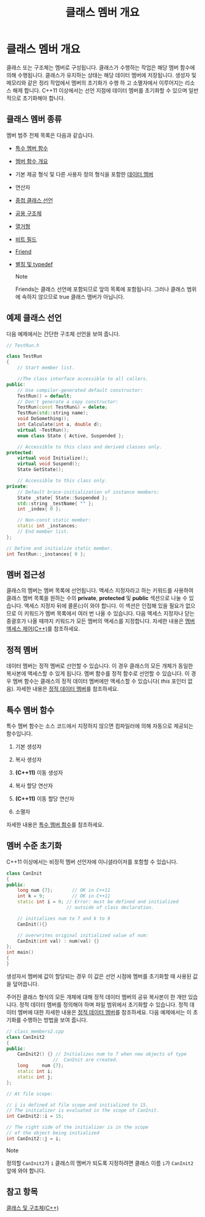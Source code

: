 ﻿---
title: 클래스 멤버 개요
ms.date: 11/04/2016
helpviewer_keywords:
- members [C++], types of class members
- members [C++]
- class members [C++], types of
- class members
ms.assetid: 8802cfa9-705d-4f37-acde-245d6838010c
ms.openlocfilehash: 8edfadefdacf94685952d31f2eaf83e8593eaef8
ms.sourcegitcommit: 6052185696adca270bc9bdbec45a626dd89cdcdd
ms.translationtype: MT
ms.contentlocale: ko-KR
ms.lasthandoff: 10/31/2018
ms.locfileid: "50637920"
---
# <a name="class-member-overview"></a>클래스 멤버 개요

클래스 또는 구조체는 멤버로 구성됩니다. 클래스가 수행하는 작업은 해당 멤버 함수에 의해 수행됩니다. 클래스가 유지하는 상태는 해당 데이터 멤버에 저장됩니다. 생성자 및 메모리와 같은 정리 작업에서 멤버의 초기화가 수행 하 고 소멸자에서 이루어지는 리소스 해제 합니다. C++11 이상에서는 선언 지점에 데이터 멤버를 초기화할 수 있으며 일반적으로 초기화해야 합니다.

## <a name="kinds-of-class-members"></a>클래스 멤버 종류

멤버 범주 전체 목록은 다음과 같습니다.

- [특수 멤버 함수](special-member-functions.md)

- [멤버 함수 개요](overview-of-member-functions.md)

- 기본 제공 형식 및 다른 사용자 정의 형식을 포함한 [데이터 멤버](static-members-cpp.md)

- 연산자

- [중첩 클래스 선언](nested-class-declarations.md)

- [공용 구조체](unions.md)

- [열거형](../cpp/enumerations-cpp.md)

- [비트 필드](../cpp/cpp-bit-fields.md)

- [Friend](../cpp/friend-cpp.md)

- [별칭 및 typedef](../cpp/aliases-and-typedefs-cpp.md)

    > [!NOTE]
    >  Friends는 클래스 선언에 포함되므로 앞의 목록에 포함됩니다. 그러나 클래스 범위에 속하지 않으므로 true 클래스 멤버가 아닙니다.

## <a name="example-class-declaration"></a>예제 클래스 선언

다음 예제에서는 간단한 구조체 선언을 보여 줍니다.

```cpp
// TestRun.h

class TestRun
{
    // Start member list.

    //The class interface accessible to all callers.
public:
    // Use compiler-generated default constructor:
    TestRun() = default;
    // Don't generate a copy constructor:
    TestRun(const TestRun&) = delete;
    TestRun(std::string name);
    void DoSomething();
    int Calculate(int a, double d);
    virtual ~TestRun();
    enum class State { Active, Suspended };

    // Accessible to this class and derived classes only.
protected:
    virtual void Initialize();
    virtual void Suspend();
    State GetState();

    // Accessible to this class only.
private:
    // Default brace-initialization of instance members:
    State _state{ State::Suspended };
    std::string _testName{ "" };
    int _index{ 0 };

    // Non-const static member:
    static int _instances;
    // End member list.
};

// Define and initialize static member.
int TestRun::_instances{ 0 };
```

## <a name="member-accessibility"></a>멤버 접근성

클래스의 멤버는 멤버 목록에 선언됩니다. 액세스 지정자라고 하는 키워드를 사용하여 클래스 멤버 목록을 원하는 수의 **private**, **protected** 및 **public** 섹션으로 나눌 수 있습니다. 액세스 지정자 뒤에 콜론(**:**)이 와야 합니다. 이 섹션은 인접해 있을 필요가 없으므로 이 키워드가 멤버 목록에서 여러 번 나올 수 있습니다. 다음 액세스 지정자나 닫는 중괄호가 나올 때까지 키워드가 모든 멤버의 액세스를 지정합니다. 자세한 내용은 [멤버 액세스 제어(C++)](../cpp/member-access-control-cpp.md)를 참조하세요.

## <a name="static-members"></a>정적 멤버

데이터 멤버는 정적 멤버로 선언할 수 있습니다. 이 경우 클래스의 모든 개체가 동일한 복사본에 액세스할 수 있게 됩니다. 멤버 함수를 정적 함수로 선언할 수 있습니다. 이 경우 멤버 함수는 클래스의 정적 데이터 멤버에만 액세스할 수 있습니다( *this* 포인터 없음). 자세한 내용은 [정적 데이터 멤버](../cpp/static-members-cpp.md)를 참조하세요.

## <a name="special-member-functions"></a>특수 멤버 함수

특수 멤버 함수는 소스 코드에서 지정하지 않으면 컴파일러에 의해 자동으로 제공되는 함수입니다.

1. 기본 생성자

1. 복사 생성자

1. **(C++11)** 이동 생성자

1. 복사 할당 연산자

1. **(C++11)** 이동 할당 연산자

1. 소멸자

자세한 내용은 [특수 멤버 함수](../cpp/special-member-functions.md)를 참조하세요.

## <a name="memberwise-initialization"></a>멤버 수준 초기화

C++11 이상에서는 비정적 멤버 선언자에 이니셜라이저를 포함할 수 있습니다.

```cpp
class CanInit
{
public:
    long num {7};       // OK in C++11
    int k = 9;          // OK in C++11
    static int i = 9; // Error: must be defined and initialized
                      // outside of class declaration.

    // initializes num to 7 and k to 9
    CanInit(){}

    // overwrites original initialized value of num:
    CanInit(int val) : num(val) {}
};
int main()
{
}
```

생성자서 멤버에 값이 할당되는 경우 이 값은 선언 시점에 멤버를 초기화할 때 사용된 값을 덮어씁니다.

주어진 클래스 형식의 모든 개체에 대해 정적 데이터 멤버의 공유 복사본이 한 개만 있습니다. 정적 데이터 멤버를 정의해야 하며 파일 범위에서 초기화할 수 있습니다. 정적 데이터 멤버에 대한 자세한 내용은 [정적 데이터 멤버](../cpp/static-members-cpp.md)를 참조하세요. 다음 예제에서는 이 초기화를 수행하는 방법을 보여 줍니다.

```cpp
// class_members2.cpp
class CanInit2
{
public:
    CanInit2() {} // Initializes num to 7 when new objects of type
                 //  CanInit are created.
    long     num {7};
    static int i;
    static int j;
};

// At file scope:

// i is defined at file scope and initialized to 15.
// The initializer is evaluated in the scope of CanInit.
int CanInit2::i = 15;

// The right side of the initializer is in the scope
// of the object being initialized
int CanInit2::j = i;
```

> [!NOTE]
>  정의할 `CanInit2`가 `i` 클래스의 멤버가 되도록 지정하려면 클래스 이름 `i`가 `CanInit2` 앞에 와야 합니다.

## <a name="see-also"></a>참고 항목

[클래스 및 구조체(C++)](../cpp/classes-and-structs-cpp.md)
